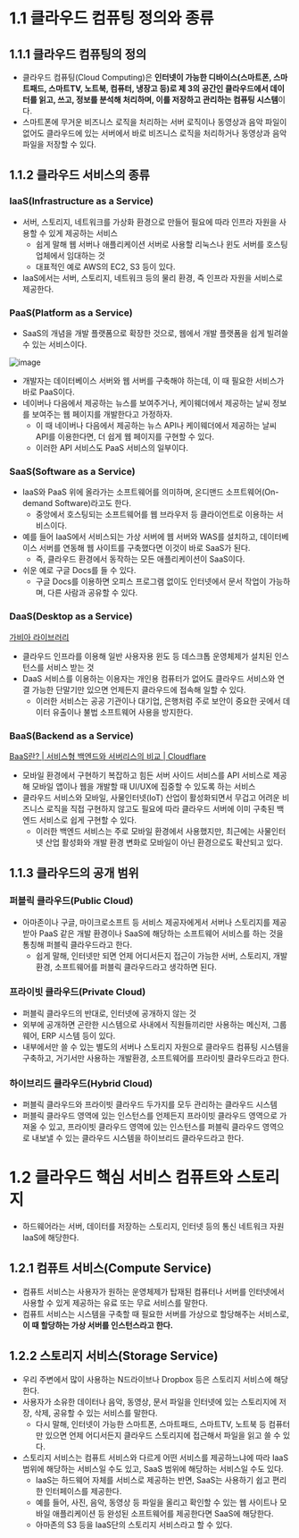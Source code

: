# 1.1 클라우드 컴퓨팅 정의와 종류

## 1.1.1 클라우드 컴퓨팅의 정의

- 클라우드 컴퓨팅(Cloud Computing)은 **인터넷이 가능한 디바이스(스마트폰, 스마트패드, 스마트TV, 노트북, 컴퓨터, 냉장고 등)로 제 3의 공간인 클라우드에서 데이터를 읽고, 쓰고, 정보를 분석해 처리하며, 이를 저장하고 관리하는 컴퓨팅 시스템**이다.
- 스마트폰에 무거운 비즈니스 로직을 처리하는 서버 로직이나 동영상과 음악 파일이 없어도 클라우드에 있는 서버에서 바로 비즈니스 로직을 처리하거나 동영상과 음악 파일을 저장할 수 있다.

## 1.1.2 클라우드 서비스의 종류

### IaaS(Infrastructure as a Service)

- 서버, 스토리지, 네트워크를 가상화 환경으로 만들어 필요에 따라 인프라 자원을 사용할 수 있게 제공하는 서비스
    - 쉽게 말해 웹 서버나 애플리케이션 서버로 사용할 리눅스나 윈도 서버를 호스팅 업체에서 임대하는 것
    - 대표적인 예로 AWS의 EC2, S3 등이 있다.
- IaaS에서는 서버, 스토리지, 네트워크 등의 물리 환경, 즉 인프라 자원을 서비스로 제공한다.

### PaaS(Platform as a Service)

- SaaS의 개념을 개발 플랫폼으로 확장한 것으로, 웹에서 개발 플랫폼을 쉽게 빌려쓸 수 있는 서비스이다.
  
![image](https://github.com/user-attachments/assets/7c956a91-613e-4f7e-a645-bbdc40c7f1c0)

- 개발자는 데이터베이스 서버와 웹 서버를 구축해야 하는데, 이 때 필요한 서비스가 바로 PaaS이다.
- 네이버나 다음에서 제공하는 뉴스를 보여주거나, 케이웨더에서 제공하는 날씨 정보를 보여주는 웹 페이지를 개발한다고 가정하자.
    - 이 때 네이버나 다음에서 제공하는 뉴스 API나 케이웨더에서 제공하는 날씨 API를 이용한다면, 더 쉽게 웹 페이지를 구현할 수 있다.
    - 이러한 API 서비스도 PaaS 서비스의 일부이다.

### SaaS(Software as a Service)

- IaaS와 PaaS 위에 올라가는 소프트웨어를 의미하며, 온디맨드 소프트웨어(On-demand Software)라고도 한다.
    - 중앙에서 호스팅되는 소프트웨어를 웹 브라우저 등 클라이언트로 이용하는 서비스이다.
- 예를 들어 IaaS에서 서비스되는 가상 서버에 웹 서버와 WAS를 설치하고, 데이터베이스 서버를 연동해 웹 사이트를 구축했다면 이것이 바로 SaaS가 된다.
    - 즉, 클라우드 환경에서 동작하는 모든 애플리케이션이 SaaS이다.
- 쉬운 예로 구글 Docs를 들 수 있다.
    - 구글 Docs를 이용하면 오피스 프로그램 없이도 인터넷에서 문서 작업이 가능하며, 다른 사람과 공유할 수 있다.

### DaaS(Desktop as a Service)

[가비아 라이브러리](https://library.gabia.com/contents/infrahosting/10517/)

- 클라우드 인프라를 이용해 일반 사용자용 윈도 등 데스크톱 운영체제가 설치된 인스턴스를 서비스 받는 것
- DaaS 서비스를 이용하는 이용자는 개인용 컴퓨터가 없어도 클라우드 서비스와 연결 가능한 단말기만 있으면 언제든지 클라우드에 접속해 일할 수 있다.
    - 이러한 서비스는 공공 기관이나 대기업, 은행처럼 주로 보안이 중요한 곳에서 데이터 유출이나 불법 소프트웨어 사용을 방지한다.

### BaaS(Backend as a Service)

[BaaS란? | 서비스형 백엔드와 서버리스의 비교 | Cloudflare](https://www.cloudflare.com/ko-kr/learning/serverless/glossary/backend-as-a-service-baas/)

- 모바일 환경에서 구현하기 복잡하고 힘든 서버 사이드 서비스를 API 서비스로 제공해 모바일 앱이나 웹을 개발할 때 UI/UX에 집중할 수 있도록 하는 서비스
- 클라우드 서비스와 모바일, 사물인터넷(IoT) 산업이 활성화되면서 무겁고 어려운 비즈니스 로직을 직접 구현하지 않고도 필요에 따라 클라우드 서버에 이미 구축된 백엔드 서비스로 쉽게 구현할 수 있다.
    - 이러한 백엔드 서비스는 주로 모바일 환경에서 사용했지만, 최근에는 사물인터넷 산업 활성화와 개발 환경 변화로 모바일이 아닌 환경으로도 확산되고 있다.

## 1.1.3 클라우드의 공개 범위

### 퍼블릭 클라우드(Public Cloud)

- 아마존이나 구글, 마이크로소프트 등 서비스 제공자에게서 서버나 스토리지를 제공받아 PaaS 같은 개발 환경이나 SaaS에 해당하는 소프트웨어 서비스를 하는 것을 통칭해 퍼블릭 클라우드라고 한다.
    - 쉽게 말해, 인터넷만 되면 언제 어디서든지 접근이 가능한 서버, 스토리지, 개발 환경, 소프트웨어를 퍼블릭 클라우드라고 생각하면 된다.

### 프라이빗 클라우드(Private Cloud)

- 퍼블릭 클라우드의 반대로, 인터넷에 공개하지 않는 것
- 외부에 공개하면 곤란한 시스템으로 사내에서 직원들끼리만 사용하는 메신저, 그룹웨어, ERP 시스템 등이 있다.
- 내부에서만 쓸 수 있는 별도의 서버나 스토리지 자원으로 클라우드 컴퓨팅 시스템을 구축하고, 거기서만 사용하는 개발환경, 소프트웨어를 프라이빗 클라우드라고 한다.

### 하이브리드 클라우드(Hybrid Cloud)

- 퍼블릭 클라우드와 프라이빗 클라우드 두가지를 모두 관리하는 클라우드 시스템
- 퍼블릭 클라우드 영역에 있는 인스턴스를 언제든지 프라이빗 클라우드 영역으로 가져올 수 있고, 프라이빗 클라우드 영역에 있는 인스턴스를 퍼블릭 클라우드 영역으로 내보낼 수 있는 클라우드 시스템을 하이브리드 클라우드라고 한다.

# 1.2 클라우드 핵심 서비스 컴퓨트와 스토리지

- 하드웨어라는 서버, 데이터를 저장하는 스토리지, 인터넷 등의 통신 네트워크 자원 IaaS에 해당한다.

## 1.2.1 컴퓨트 서비스(Compute Service)

- 컴퓨트 서비스는 사용자가 원하는 운영체제가 탑재된 컴퓨터나 서버를 인터넷에서 사용할 수 있게 제공하는 유료 또는 무료 서비스를 말한다.
- 컴퓨트 서비스는 시스템을 구축할 때 필요한 서버를 가상으로 할당해주는 서비스로, **이 때 할당하는 가상 서버를 인스턴스라고 한다.**

## 1.2.2 스토리지 서비스(Storage Service)

- 우리 주변에서 많이 사용하는 N드라이브나 Dropbox 등은 스토리지 서비스에 해당한다.
- 사용자가 소유한 데이터나 음악, 동영상, 문서 파일을 인터넷에 있는 스토리지에 저장, 삭제, 공유할 수 있는 서비스를 말한다.
    - 다시 말해, 인터넷이 가능한 스마트폰, 스마트패드, 스마트TV, 노트북 등 컴퓨터만 있으면 언제 어디서든지 클라우드 스토리지에 접근해서 파일을 읽고 쓸 수 있다.
- 스토리지 서비스는 컴퓨트 서비스와 다르게 어떤 서비스를 제공하느냐에 따라 IaaS 범위에 해당하는 서비스일 수도 있고, SaaS 범위에 해당하는 서비스일 수도 있다.
    - IaaS는 하드웨어 자체를 서비스로 제공하는 반면, SaaS는 사용하기 쉽고 편리한 인터페이스를 제공한다.
    - 예를 들어, 사진, 음악, 동영상 등 파일을 올리고 확인할 수 있는 웹 사이트나 모바일 애플리케이션 등 완성된 소프트웨어를 제공한다면 SaaS에 해당한다.
    - 아마존의 S3 등을 IaaS단의 스토리지 서비스라고 할 수 있다.
